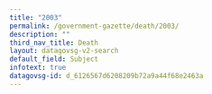```yaml
---
title: "2003"
permalink: /government-gazette/death/2003/
description: ""
third_nav_title: Death
layout: datagovsg-v2-search
default_field: Subject
infotext: true
datagovsg-id: d_6126567d6208209b72a9a44f68e2463a
---
```

